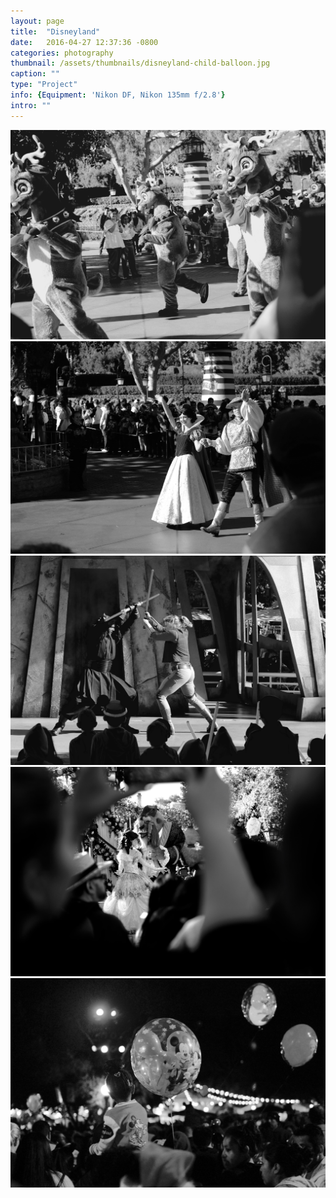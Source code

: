 ```yaml
---
layout: page
title:  "Disneyland"
date:   2016-04-27 12:37:36 -0800
categories: photography
thumbnail: /assets/thumbnails/disneyland-child-balloon.jpg
caption: ""
type: "Project"
info: {Equipment: 'Nikon DF, Nikon 135mm f/2.8'}
intro: ""
---
```


<div class="">
<div class="wrapper" markdown="1">

![Disneyland 1](/assets/photography/disneyland/disneyland-1.jpg)
![Disneyland 1](/assets/photography/disneyland/disneyland-2.jpg)
![Disneyland 1](/assets/photography/disneyland/disneyland-3.jpg)
![Disneyland 1](/assets/photography/disneyland/disneyland-4.jpg)
![Disneyland 1](/assets/photography/disneyland/disneyland-5.jpg)

</div>
</div>
